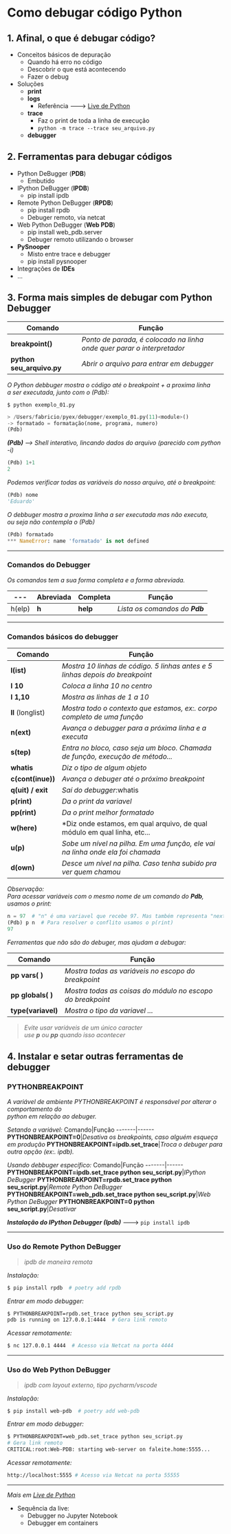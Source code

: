 # Como debugar código Python

## 1. Afinal, o que é debugar código?
- Conceitos básicos de depuração
    - Quando há erro no código
    - Descobrir o que está acontecendo
    - Fazer o debug
- Soluções
    - **print**
    - **logs**
        - Referência ---> [Live de Python](https://youtu.be/tZ2iJ5H99fg)
    - **trace**
        - Faz o print de toda a linha de execução
        - ``python -m trace --trace seu_arquivo.py``
    - **debugger**

## 2. Ferramentas para debugar códigos
- Python DeBugger (**PDB**)
   - Embutido
- IPython DeBugger (**IPDB**)
    - pip install ipdb
- Remote Python DeBugger (**RPDB**)
    - pip install rpdb
    - Debuger remoto, via netcat
- Web Python DeBugger (**Web PDB**)
    - pip install web_pdb.server
    - Debuger remoto utilizando o browser
- **PySnooper**
    - Misto entre trace e debugger
    - pip install pysnooper
- Integrações de **IDEs**
- ...

## 3. Forma mais simples de debugar com Python Debugger
Comando|Função
-------|------
**breakpoint()**| *Ponto de parada, é colocado na linha onde quer parar o interpretador*
**python seu_arquivo.py**| *Abrir o arquivo para entrar em debugger*

*O Python debbuger mostra o código até o breakpoint + a proxima linha\
a ser executada, junto com o (Pdb):*


``$ python exemplo_01.py``
```python
> /Users/fabricio/pyex/debugger/exemplo_01.py(11)<module>()
-> formatado = formatação(nome, programa, numero)
(Pdb)
```

***(Pdb)** --> Shell interativo, lincando dados do arquivo (parecido com python -i)*

```python
(Pdb) 1+1
2
```

*Podemos verificar todas as variáveis do nosso arquivo, até o breakpoint:*

```python
(Pdb) nome
'Eduardo'
```

*O debbuger mostra a proxima linha a ser executada mas não executa,\
ou seja não contempla o (Pdb)*
```python
(Pdb) formatado
*** NameError: name 'formatado' is not defined
```
---

### Comandos do Debugger

*Os comandos tem a sua forma completa e a forma abreviada.*

---|Abreviada|Completa|Função
---|---------|--------|------
h(elp)|**h**| **help**|*Lista os comandos do **Pdb***

---
### Comandos básicos do debugger

Comando|Função
-------|------
**l(ist)**|*Mostra 10 linhas de código. 5 linhas antes e 5 linhas depois do breakpoint*
**l 10**|*Coloca a linha 10 no centro*
**l 1,10**|*Mostra as linhas de 1 a 10*
**ll** (longlist)|*Mostra todo o contexto que estamos, ex:. corpo completo de uma função*
**n(ext)**|*Avança o debugger para a próxima linha e a executa*
**s(tep)**|*Entra no bloco, caso seja um bloco. Chamada de função, execução de método...*
**whatis**|*Diz o tipo de algum objeto*
**c(cont(inue))**|*Avança o debuger até o próximo breakpoint*
**q(uit) / exit**|*Saí do debugger*:whatis
**p(rint)**|*Da o print da variavel*
**pp(rint)**|*Da o print melhor formatado*
**w(here)**|*Diz onde estamos, em qual arquivo, de qual módulo em qual linha, etc...
**u(p)**|*Sobe um nível na pilha. Em uma função, ele vai na linha onde ela foi chamada*
**d(own)**|*Desce um nível na pilha. Caso tenha subido pra ver quem chamou*

*Observação:*\
*Para acessar variáveis com o mesmo nome de um comando do **Pdb**, usamos o print:*
```py
n = 97  # "n" é uma variavel que recebe 97. Mas também representa "next" do Pdb
(Pdb) p n  # Para resolver o conflito usamos o p(rint)
97
```
*Ferramentas que não são do debuger, mas ajudam a debugar:*

Comando|Função
-------|------
**pp vars(  )**|*Mostra todas as variáveis no escopo do breakpoint*
**pp globals(  )**|*Mostra todas as coisas do módulo no escopo do breakpoint*
**type(variavel)**|*Mostra o tipo da variavel ...*

>*Evite usar variáveis de um único caracter\
use **p** ou **pp** quando isso acontecer*

## 4. Instalar e setar outras ferramentas de debugger

### PYTHONBREAKPOINT
*A variável de ambiente PYTHONBREAKPOINT é responsável por alterar o comportamento do\
python em relação ao debuger.*

*Setando a variável:*
Comando|Função
-------|------
**PYTHONBREAKPOINT=0**|*Desativa os breakpoints, caso alguém esqueça em produção*
**PYTHONBREAKPOINT=ipdb.set_trace**|*Troca o debuger para outra opção (ex:. ipdb).*

*Usando debbuger específico:*
Comando|Função
-------|------
**PYTHONBREAKPOINT=ipdb.set_trace python seu_script.py**|*IPython DeBugger*
**PYTHONBREAKPOINT=rpdb.set_trace python seu_script.py**|*Remote Python DeBugger*
**PYTHONBREAKPOINT=web_pdb.set_trace python seu_script.py**|*Web Python DeBugger*
**PYTHONBREAKPOINT=0 python seu_script.py**|*Desativar*

***Instalação do IPython Debugger (Ipdb)*** ---> ````pip install ipdb````

---
### Uso do Remote Python DeBugger
>*ipdb de maneira remota*

*Instalação:*
```sh
$ pip install rpdb  # poetry add rpdb
```

*Entrar em modo debugger:*
```sh
$ PYTHONBREAKPOINT=rpdb.set_trace python seu_script.py
pdb is running on 127.0.0.1:4444  # Gera link remoto
```

*Acessar remotamente:*
```sh
$ nc 127.0.0.1 4444  # Acesso via Netcat na porta 4444
```
---
### Uso do Web Python DeBugger
>*ipdb com layout externo, tipo pycharm/vscode*

*Instalação:*
```sh
$ pip install web-pdb  # poetry add web-pdb
```

*Entrar em modo debugger:*
```sh
$ PYTHONBREAKPOINT=web_pdb.set_trace python seu_script.py
# Gera link remoto
CRITICAL:root:Web-PDB: starting web-server on faleite.home:5555...
```

*Acessar remotamente:*
```sh
http://localhost:5555 # Acesso via Netcat na porta 55555
```
---

*Mais em [Live de Python](https://youtu.be/yffiyHEiUvo?t=4764)*
- Sequência da live:
    - Debugger no Jupyter Notebook
    - Debugger em containers
